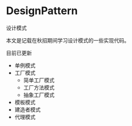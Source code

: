 # DesignPattern
设计模式

本文是记载在秋招期间学习设计模式的一些实现代码。

目前已更新

- 单例模式
- 工厂模式
  - 简单工厂模式
  - 工厂方法模式
  - 抽象工厂模式
 - 模板模式
 - 建造者模式
 - 代理模式
